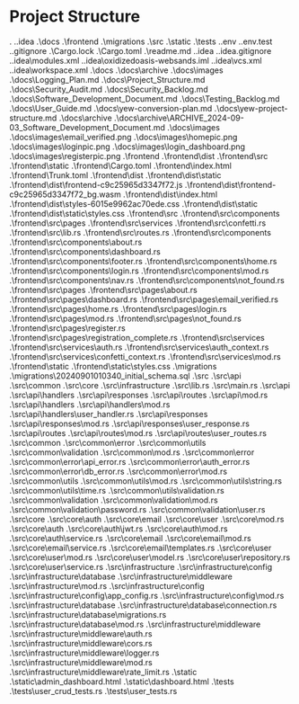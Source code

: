 # Project Structure

.
.\.idea
.\docs
.\frontend
.\migrations
.\src
.\static
.\tests
.\.env
.\.env.test
.\.gitignore
.\Cargo.lock
.\Cargo.toml
.\readme.md
.\.idea
.\.idea\.gitignore
.\.idea\modules.xml
.\.idea\oxidizedoasis-websands.iml
.\.idea\vcs.xml
.\.idea\workspace.xml
.\docs
.\docs\archive
.\docs\images
.\docs\Logging_Plan.md
.\docs\Project_Structure.md
.\docs\Security_Audit.md
.\docs\Security_Backlog.md
.\docs\Software_Development_Document.md
.\docs\Testing_Backlog.md
.\docs\User_Guide.md
.\docs\yew-conversion-plan.md
.\docs\yew-project-structure.md
.\docs\archive
.\docs\archive\ARCHIVE_2024-09-03_Software_Development_Document.md
.\docs\images
.\docs\images\email_verified.png
.\docs\images\homepic.png
.\docs\images\loginpic.png
.\docs\images\login_dashboard.png
.\docs\images\registerpic.png
.\frontend
.\frontend\dist
.\frontend\src
.\frontend\static
.\frontend\Cargo.toml
.\frontend\index.html
.\frontend\Trunk.toml
.\frontend\dist
.\frontend\dist\static
.\frontend\dist\frontend-c9c25965d3347f72.js
.\frontend\dist\frontend-c9c25965d3347f72_bg.wasm
.\frontend\dist\index.html
.\frontend\dist\styles-6015e9962ac70ede.css
.\frontend\dist\static
.\frontend\dist\static\styles.css
.\frontend\src
.\frontend\src\components
.\frontend\src\pages
.\frontend\src\services
.\frontend\src\confetti.rs
.\frontend\src\lib.rs
.\frontend\src\routes.rs
.\frontend\src\components
.\frontend\src\components\about.rs
.\frontend\src\components\dashboard.rs
.\frontend\src\components\footer.rs
.\frontend\src\components\home.rs
.\frontend\src\components\login.rs
.\frontend\src\components\mod.rs
.\frontend\src\components\nav.rs
.\frontend\src\components\not_found.rs
.\frontend\src\pages
.\frontend\src\pages\about.rs
.\frontend\src\pages\dashboard.rs
.\frontend\src\pages\email_verified.rs
.\frontend\src\pages\home.rs
.\frontend\src\pages\login.rs
.\frontend\src\pages\mod.rs
.\frontend\src\pages\not_found.rs
.\frontend\src\pages\register.rs
.\frontend\src\pages\registration_complete.rs
.\frontend\src\services
.\frontend\src\services\auth.rs
.\frontend\src\services\auth_context.rs
.\frontend\src\services\confetti_context.rs
.\frontend\src\services\mod.rs
.\frontend\static
.\frontend\static\styles.css
.\migrations
.\migrations\20240901010340_initial_schema.sql
.\src
.\src\api
.\src\common
.\src\core
.\src\infrastructure
.\src\lib.rs
.\src\main.rs
.\src\api
.\src\api\handlers
.\src\api\responses
.\src\api\routes
.\src\api\mod.rs
.\src\api\handlers
.\src\api\handlers\mod.rs
.\src\api\handlers\user_handler.rs
.\src\api\responses
.\src\api\responses\mod.rs
.\src\api\responses\user_response.rs
.\src\api\routes
.\src\api\routes\mod.rs
.\src\api\routes\user_routes.rs
.\src\common
.\src\common\error
.\src\common\utils
.\src\common\validation
.\src\common\mod.rs
.\src\common\error
.\src\common\error\api_error.rs
.\src\common\error\auth_error.rs
.\src\common\error\db_error.rs
.\src\common\error\mod.rs
.\src\common\utils
.\src\common\utils\mod.rs
.\src\common\utils\string.rs
.\src\common\utils\time.rs
.\src\common\utils\validation.rs
.\src\common\validation
.\src\common\validation\mod.rs
.\src\common\validation\password.rs
.\src\common\validation\user.rs
.\src\core
.\src\core\auth
.\src\core\email
.\src\core\user
.\src\core\mod.rs
.\src\core\auth
.\src\core\auth\jwt.rs
.\src\core\auth\mod.rs
.\src\core\auth\service.rs
.\src\core\email
.\src\core\email\mod.rs
.\src\core\email\service.rs
.\src\core\email\templates.rs
.\src\core\user
.\src\core\user\mod.rs
.\src\core\user\model.rs
.\src\core\user\repository.rs
.\src\core\user\service.rs
.\src\infrastructure
.\src\infrastructure\config
.\src\infrastructure\database
.\src\infrastructure\middleware
.\src\infrastructure\mod.rs
.\src\infrastructure\config
.\src\infrastructure\config\app_config.rs
.\src\infrastructure\config\mod.rs
.\src\infrastructure\database
.\src\infrastructure\database\connection.rs
.\src\infrastructure\database\migrations.rs
.\src\infrastructure\database\mod.rs
.\src\infrastructure\middleware
.\src\infrastructure\middleware\auth.rs
.\src\infrastructure\middleware\cors.rs
.\src\infrastructure\middleware\logger.rs
.\src\infrastructure\middleware\mod.rs
.\src\infrastructure\middleware\rate_limit.rs
.\static
.\static\admin_dashboard.html
.\static\dashboard.html
.\tests
.\tests\user_crud_tests.rs
.\tests\user_tests.rs